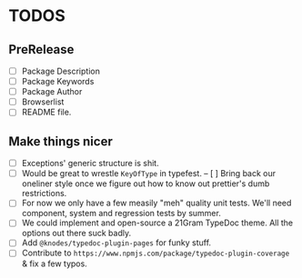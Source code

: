 # TODOS

## PreRelease
- [ ] Package Description
- [ ] Package Keywords
- [ ] Package Author
- [ ] Browserlist
- [ ] README file.

## Make things nicer
- [ ] Exceptions' generic structure is shit.
- [ ] Would be great to wrestle `KeyOfType` in typefest.
– [ ] Bring back our oneliner style once we figure out how to know out prettier's dumb restrictions.
- [ ] For now we only have a few measily "meh" quality unit tests. We'll need component, system and regression tests by summer.
- [ ] We could implement and open-source a 21Gram TypeDoc theme. All the options out there suck badly.
- [ ] Add `@knodes/typedoc-plugin-pages` for funky stuff.
- [ ] Contribute to `https://www.npmjs.com/package/typedoc-plugin-coverage` & fix a few typos.

